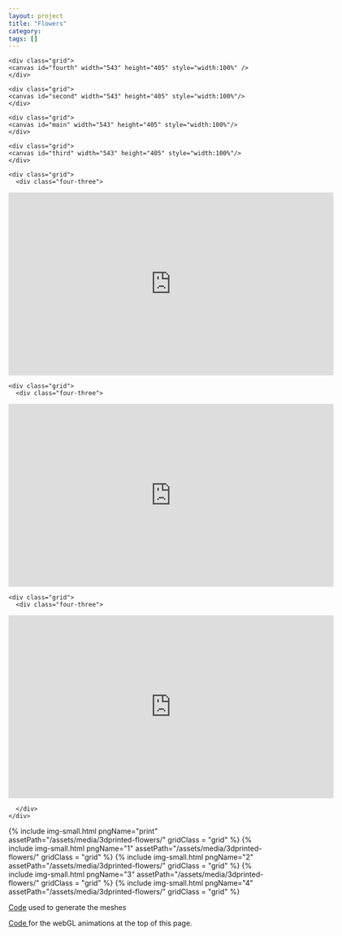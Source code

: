 ```yaml
---
layout: project
title: "Flowers"
category: 
tags: []
---
```

<div class="content-container">
<div class="index-content">
<div class="grid-gutter"></div><div class="grid-sizer"></div>

    <div class="grid">
    <canvas id="fourth" width="543" height="405" style="width:100%" />
    </div>

    <div class="grid">
    <canvas id="second" width="543" height="405" style="width:100%"/>
    </div>

    <div class="grid">
    <canvas id="main" width="543" height="405" style="width:100%"/>
    </div>

    <div class="grid">
    <canvas id="third" width="543" height="405" style="width:100%"/>
    </div>

    <div class="grid">
      <div class="four-three">
<iframe width="640" height="360" src="https://www.youtube.com/embed/O86vjf7FDpA?rel=0&autoplay=1&loop=1;showinfo=0" frameborder="0" allowfullscreen></iframe>
      </div>
    </div>

    <div class="grid">
      <div class="four-three">
<iframe width="640" height="360" src="https://www.youtube.com/embed/1B9BDeb0X30?rel=0&autoplay=1&loop=1;showinfo=0" frameborder="0" allowfullscreen></iframe>
      </div>
    </div>

    <div class="grid">
      <div class="four-three">

<iframe width="640" height="360" src="https://www.youtube.com/embed/QoIx8TX2LGA?rel=0&autoplay=1&loop=1;showinfo=0" frameborder="0" allowfullscreen></iframe>

      </div>
    </div>



  {% include img-small.html pngName="print" assetPath="/assets/media/3dprinted-flowers/" gridClass = "grid" %}
  {% include img-small.html pngName="1" assetPath="/assets/media/3dprinted-flowers/" gridClass = "grid" %}
  {% include img-small.html pngName="2" assetPath="/assets/media/3dprinted-flowers/" gridClass = "grid" %}
  {% include img-small.html pngName="3" assetPath="/assets/media/3dprinted-flowers/" gridClass = "grid" %}
  {% include img-small.html pngName="4" assetPath="/assets/media/3dprinted-flowers/" gridClass = "grid" %}

  <div class = "grid l3">
  <a href ="https://github.com/edap/flowers">Code</a> used to generate the meshes
  
  <a href="https://github.com/edap/edap.github.com/blob/master/demo/3dprinteflowers-webgl/src/webgl_test/core.cljs"> Code </a>for the webGL animations at the top of this page.
  </div>

</div>
</div>
<script src="/assets/media/3dprinted-flowers/core.js" type="text/javascript"></script>


